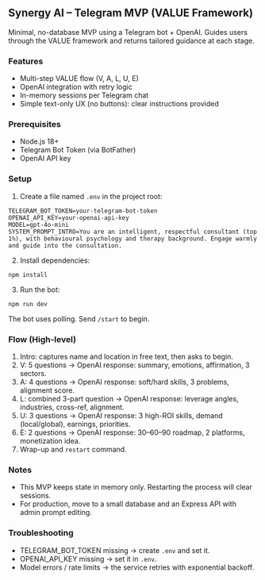## Synergy AI – Telegram MVP (VALUE Framework)

Minimal, no-database MVP using a Telegram bot + OpenAI. Guides users through the VALUE framework and returns tailored guidance at each stage.

### Features

- Multi-step VALUE flow (V, A, L, U, E)
- OpenAI integration with retry logic
- In-memory sessions per Telegram chat
- Simple text-only UX (no buttons): clear instructions provided

### Prerequisites

- Node.js 18+
- Telegram Bot Token (via BotFather)
- OpenAI API key

### Setup

1. Create a file named `.env` in the project root:

```
TELEGRAM_BOT_TOKEN=your-telegram-bot-token
OPENAI_API_KEY=your-openai-api-key
MODEL=gpt-4o-mini
SYSTEM_PROMPT_INTRO=You are an intelligent, respectful consultant (top 1%), with behavioural psychology and therapy background. Engage warmly and guide into the consultation.
```

2. Install dependencies:

```
npm install
```

3. Run the bot:

```
npm run dev
```

The bot uses polling. Send `/start` to begin.

### Flow (High-level)

1. Intro: captures name and location in free text, then asks to begin.
2. V: 5 questions → OpenAI response: summary, emotions, affirmation, 3 sectors.
3. A: 4 questions → OpenAI response: soft/hard skills, 3 problems, alignment score.
4. L: combined 3-part question → OpenAI response: leverage angles, industries, cross-ref, alignment.
5. U: 3 questions → OpenAI response: 3 high-ROI skills, demand (local/global), earnings, priorities.
6. E: 2 questions → OpenAI response: 30–60–90 roadmap, 2 platforms, monetization idea.
7. Wrap-up and `restart` command.

### Notes

- This MVP keeps state in memory only. Restarting the process will clear sessions.
- For production, move to a small database and an Express API with admin prompt editing.

### Troubleshooting

- TELEGRAM_BOT_TOKEN missing → create `.env` and set it.
- OPENAI_API_KEY missing → set it in `.env`.
- Model errors / rate limits → the service retries with exponential backoff.
